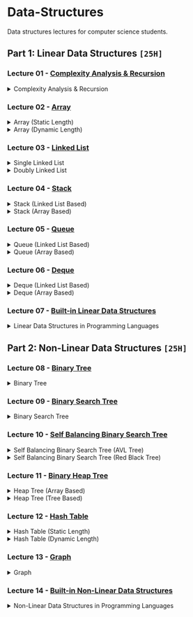 # Data-Structures
Data structures lectures for computer science students.
 
## Part 1: Linear Data Structures `[25H]`

### Lecture 01 - [Complexity Analysis & Recursion](https://github.com/cs-MohamedAyman/Data-Structures/tree/master/Lecture%2001%20-%20Complexity%20Analysis%20%26%20Recursion)
<details>
<summary>Complexity Analysis & Recursion</summary>
<br>
<ul>
  <li>Introduction to Data Structures</li>
  <li>Execution Time Cases</li>
  <li>Complexity Analysis Examples</li>
  <li>Recursion</li>
  <li>Iteration vs. Recursion Examples</li>
</ul>
</details>

### Lecture 02 - [Array](https://github.com/cs-MohamedAyman/Data-Structures/tree/master/Lecture%2002%20-%20Array)
<details>
<summary>Array (Static Length)</summary>
<br>
<ul>
  <li>Introduction to Arrays</li>
  <li>Insertion Operation</li>
  <li>Deletion Operation</li>
  <li>Search Operation</li>
  <li>Traverse Operation</li>
  <li>Time Complexity & Space Complexity</li>
</ul>
</details>

<details>
<summary>Array (Dynamic Length)</summary>
<br>
<ul>
  <li>Introduction to Arrays</li>
  <li>Insertion Operation</li>
  <li>Deletion Operation</li>
  <li>Search Operation</li>
  <li>Traverse Operation</li>
  <li>Time Complexity & Space Complexity</li>
</ul>
</details>

### Lecture 03 - [Linked List](https://github.com/cs-MohamedAyman/Data-Structures/tree/master/Lecture%2003%20-%20Linked%20List)
<details>
<summary>Single Linked List</summary>
<br>
<ul>
  <li>Introduction to Linked Lists</li>
  <li>Insertion Operation</li>
  <li>Deletion Operation</li>
  <li>Search Operation</li>
  <li>Traverse Operation</li>
  <li>Time Complexity & Space Complexity</li>
</ul>
</details>

<details>
<summary>Doubly Linked List </summary>
<br>
<ul>
  <li>Introduction to Linked Lists</li>
  <li>Insertion Operation</li>
  <li>Deletion Operation</li>
  <li>Search Operation</li>
  <li>Traverse Operation</li>
  <li>Time Complexity & Space Complexity</li>
</ul>
</details>

### Lecture 04 - [Stack](https://github.com/cs-MohamedAyman/Data-Structures/tree/master/Lecture%2004%20-%20Stack)
<details>
<summary>Stack (Linked List Based)</summary>
<br>
<ul>
  <li>Introduction to Stack</li>
  <li>Insertion Operation</li>
  <li>Deletion Operation</li>
  <li>Top Operation</li>
  <li>Time Complexity & Space Complexity</li>
</ul>
</details>

<details>
<summary>Stack (Array Based)</summary>
<br>
<ul>
  <li>Introduction to Stack</li>
  <li>Insertion Operation</li>
  <li>Deletion Operation</li>
  <li>Top Operation</li>
  <li>Time Complexity & Space Complexity</li>
</ul>
</details>

### Lecture 05 - [Queue](https://github.com/cs-MohamedAyman/Data-Structures/tree/master/Lecture%2005%20-%20Queue)
<details>
<summary>Queue (Linked List Based)</summary>
<br>
<ul>
  <li>Introduction to Queue</li>
  <li>Insertion Operation</li>
  <li>Deletion Operation</li>
  <li>Front & Back Operations</li>
  <li>Time Complexity & Space Complexity</li>
</ul>
</details>

<details>
<summary>Queue (Array Based)</summary>
<br>
<ul>
  <li>Introduction to Queue</li>
  <li>Insertion Operation</li>
  <li>Deletion Operation</li>
  <li>Front & Back Operations</li>
  <li>Time Complexity & Space Complexity</li>
</ul>
</details>

### Lecture 06 - [Deque](https://github.com/cs-MohamedAyman/Data-Structures/tree/master/Lecture%2006%20-%20Deque)
<details>
<summary>Deque (Linked List Based)</summary>
<br>
<ul>
  <li>Introduction to Deque</li>
  <li>Insertion Operation</li>
  <li>Deletion Operation</li>
  <li>Front & Back Operations</li>
  <li>Traverse Operation</li>
  <li>Time Complexity & Space Complexity</li>
</ul>
</details>

<details>
<summary>Deque (Array Based)</summary>
<br>
<ul>
  <li>Introduction to Deque</li>
  <li>Insertion Operation</li>
  <li>Deletion Operation</li>
  <li>Front & Back Operations</li>
  <li>Traverse Operation</li>
  <li>Time Complexity & Space Complexity</li>
</ul>
</details>

### Lecture 07 - [Built-in Linear Data Structures](https://github.com/cs-MohamedAyman/Data-Structures/tree/master/Lecture%2007%20-%20Built-in%20Linear%20Data%20Structures)
<details>
<summary>Linear Data Structures in Programming Languages</summary>
<br>
<ul>
  <li>Vector</li>
  <li>List</li>
  <li>Stack</li>
  <li>Queue</li>
  <li>Deque</li>
</ul>
</details>

## Part 2: Non-Linear Data Structures `[25H]`

### Lecture 08 - [Binary Tree](https://github.com/cs-MohamedAyman/Data-Structures/tree/master/Lecture%2008%20-%20Binary%20Tree)
<details>
<summary>Binary Tree</summary>
<br>
<ul>
  <li>Introduction to Binary Tree</li>
  <li>Traverse Operation</li>
  <li>BFS vs. DFS for Binary Tree</li>
  <li>Search Operation</li>
  <li>Deletion Operation</li>
  <li>Time Complexity & Space Complexity</li>
</ul>
</details>

### Lecture 09 - [Binary Search Tree](https://github.com/cs-MohamedAyman/Data-Structures/tree/master/Lecture%2009%20-%20Binary%20Search%20Tree)
<details>
<summary>Binary Search Tree</summary>
<br>
<ul>
  <li>Introduction to Binary Search Tree</li>
  <li>Insertion Operation</li>
  <li>Deletion Operation</li>
  <li>Search Operation</li>
  <li>Traverse Operation</li>
  <li>Time Complexity & Space Complexity</li>
  <li>Balanced Binary Tree Property</li>
</ul>
</details>

### Lecture 10 - [Self Balancing Binary Search Tree](https://github.com/cs-MohamedAyman/Data-Structures/tree/master/Lecture%2010%20-%20Self%20Balancing%20Binary%20Search%20Tree)
<details>
<summary>Self Balancing Binary Search Tree (AVL Tree)</summary>
<br>
<ul>
  <li>Introduction to AVL Tree</li>
  <li>Rotation Operation</li>
  <li>Insertion Operation</li>
  <li>Deletion Operation</li>
  <li>Search Operation</li>
  <li>Traverse Operation</li>
  <li>Time Complexity & Space Complexity</li>
</ul>
</details>

<details>
<summary>Self Balancing Binary Search Tree (Red Black Tree)</summary>
<br>
<ul>
  <li>Introduction to Red Black Tree</li>
  <li>Rotation Operation</li>
  <li>Insertion Operation</li>
  <li>Deletion Operation</li>
  <li>Search Operation</li>
  <li>Traverse Operation</li>
  <li>Time Complexity & Space Complexity</li>
</ul>
</details>

### Lecture 11 - [Binary Heap Tree](https://github.com/cs-MohamedAyman/Data-Structures/tree/master/Lecture%2011%20-%20Binary%20Heap%20Tree)
<details>
<summary>Heap Tree (Array Based)</summary>
<br>
<ul>
  <li>Introduction to Binary Heap Tree</li>
  <li>Insertion Operation</li>
  <li>Deletion Operation</li>
  <li>Top Operation</li>
  <li>Time Complexity & Space Complexity</li>
</ul>
</details>

<details>
<summary>Heap Tree (Tree Based)</summary>
<br>
<ul>
  <li>Introduction to Binary Heap Tree</li>
  <li>Insertion Operation</li>
  <li>Deletion Operation</li>
  <li>Top Operation</li>
  <li>Time Complexity & Space Complexity</li>
</ul>
</details>

### Lecture 12 - [Hash Table](https://github.com/cs-MohamedAyman/Data-Structures/tree/master/Lecture%2012%20-%20Hash%20Table)
<details>
<summary>Hash Table (Static Length)</summary>
<br>
<ul>
  <li>Introduction to Hash Tables</li>
  <li>Collision Resolution</li>
  <li>Separate Chaining</li>
  <li>Open Addressing</li>
  <li>Double Hashing</li>
  <li>Time Complexity & Space Complexity</li>
</ul>
</details>

<details>
<summary>Hash Table (Dynamic Length)</summary>
<br>
<ul>
  <li>Introduction to Rehashing</li>
  <li>Rehashing Separate Chaining</li>
  <li>Rehashing Double Hashing</li>
  <li>Time Complexity & Space Complexity</li>
</ul>
</details>

### Lecture 13 - [Graph](https://github.com/cs-MohamedAyman/Data-Structures/tree/master/Lecture%2013%20-%20Graph)
<details>
<summary>Graph</summary>
<br>
<ul>
  <li>Introduction to Graphs</li>
  <li>Directed vs. Undirected Graph</li>
  <li>Breadth First Traverse</li>
  <li>Depth First Traverse</li>
  <li>Cyclic vs. Acyclic Graph</li>
  <li>Connected vs. Disconnected Graph</li>
  <li>Time Complexity & Space Complexity</li>
</ul>
</details>

### Lecture 14 - [Built-in Non-Linear Data Structures](https://github.com/cs-MohamedAyman/Data-Structures/tree/master/Lecture%2014%20-%20Built-in%20Non-Linear%20Data%20Structures)
<details>
<summary>Non-Linear Data Structures in Programming Languages</summary>
<br>
<ul>
  <li>Set</li>
  <li>Multi-set</li>
  <li>Map</li>
  <li>Multi-map</li>
  <li>Priority Queue</li>
</ul>
</details>
